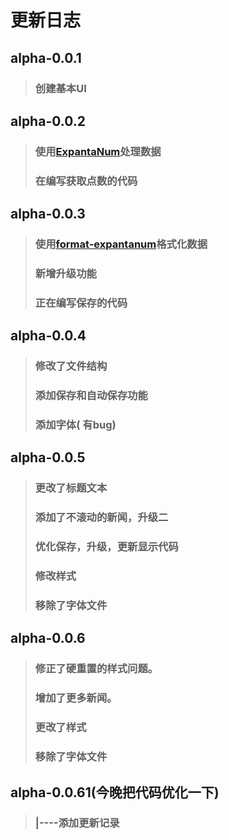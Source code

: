 # 更新日志
## alpha-0.0.1
>### 创建基本UI
## alpha-0.0.2
>### 使用[ExpantaNum](https://github.com/Naruyoko/ExpantaNum.js)处理数据
>### 在编写获取点数的代码
## alpha-0.0.3
>### 使用[format-expantanum](https://github.com/cloudytheconqueror/letter-notation-format)格式化数据
>### 新增升级功能
>### 正在编写保存的代码
## alpha-0.0.4
>### 修改了文件结构
>### 添加保存和自动保存功能
>### 添加字体( 有bug)
## alpha-0.0.5
>### 更改了标题文本
>### 添加了不滚动的新闻，升级二
>### 优化保存，升级，更新显示代码
>### 修改样式
>### 移除了字体文件
## alpha-0.0.6
>### 修正了硬重置的样式问题。
>### 增加了更多新闻。
>### 更改了样式
>### 移除了字体文件
## alpha-0.0.61(今晚把代码优化一下)
>### |----添加更新记录